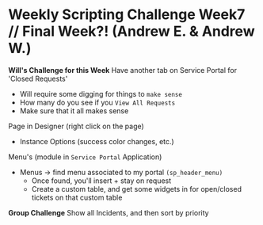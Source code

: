 # Weekly Scripting Challenge Week7 // Final Week?! (Andrew E. & Andrew W.)

**Will's Challenge for this Week**
Have another tab on Service Portal for 'Closed Requests'
- Will require some digging for things to `make sense`
- How many do you see if you `View All Requests`
- Make sure that it all makes sense

Page in Designer (right click on the page)
- Instance Options (success color changes, etc.)

Menu's (module in `Service Portal` Application)
- Menus -> find menu associated to my portal `(sp_header_menu)`
  - Once found, you'll insert + stay on request
  - Create a custom table, and get some widgets in for open/closed
    tickets on that custom table

**Group Challenge**
Show all Incidents, and then sort by priority
